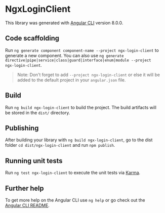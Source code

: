 # NgxLoginClient

This library was generated with [Angular CLI](https://github.com/angular/angular-cli) version 8.0.0.

## Code scaffolding

Run `ng generate component component-name --project ngx-login-client` to generate a new component. You can also use `ng generate directive|pipe|service|class|guard|interface|enum|module --project ngx-login-client`.
> Note: Don't forget to add `--project ngx-login-client` or else it will be added to the default project in your `angular.json` file. 

## Build

Run `ng build ngx-login-client` to build the project. The build artifacts will be stored in the `dist/` directory.

## Publishing

After building your library with `ng build ngx-login-client`, go to the dist folder `cd dist/ngx-login-client` and run `npm publish`.

## Running unit tests

Run `ng test ngx-login-client` to execute the unit tests via [Karma](https://karma-runner.github.io).

## Further help

To get more help on the Angular CLI use `ng help` or go check out the [Angular CLI README](https://github.com/angular/angular-cli/blob/master/README.md).
